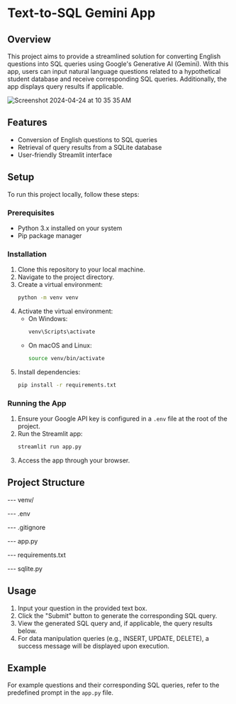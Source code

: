 # Text-to-SQL Gemini App

## Overview
This project aims to provide a streamlined solution for converting English questions into SQL queries using Google's Generative AI (Gemini). With this app, users can input natural language questions related to a hypothetical student database and receive corresponding SQL queries. Additionally, the app displays query results if applicable.

![Screenshot 2024-04-24 at 10 35 35 AM](https://github.com/Equinox-M/Text-to-SQL-LLM/assets/92346639/c5b75f74-422c-401b-a49b-61b248b1f9ce)

## Features
- Conversion of English questions to SQL queries
- Retrieval of query results from a SQLite database
- User-friendly Streamlit interface

## Setup
To run this project locally, follow these steps:

### Prerequisites
- Python 3.x installed on your system
- Pip package manager

### Installation
1. Clone this repository to your local machine.
2. Navigate to the project directory.
3. Create a virtual environment:
    ```bash
    python -m venv venv
    ```
4. Activate the virtual environment:
    - On Windows:
        ```bash
        venv\Scripts\activate
        ```
    - On macOS and Linux:
        ```bash
        source venv/bin/activate
        ```
5. Install dependencies:
    ```bash
    pip install -r requirements.txt
    ```

### Running the App
1. Ensure your Google API key is configured in a `.env` file at the root of the project.
2. Run the Streamlit app:
    ```bash
    streamlit run app.py
    ```
3. Access the app through your browser.

## Project Structure

--- venv/

--- .env 

--- .gitignore

--- app.py 

--- requirements.txt 

--- sqlite.py 


## Usage
1. Input your question in the provided text box.
2. Click the "Submit" button to generate the corresponding SQL query.
3. View the generated SQL query and, if applicable, the query results below.
4. For data manipulation queries (e.g., INSERT, UPDATE, DELETE), a success message will be displayed upon execution.

## Example
For example questions and their corresponding SQL queries, refer to the predefined prompt in the `app.py` file.
